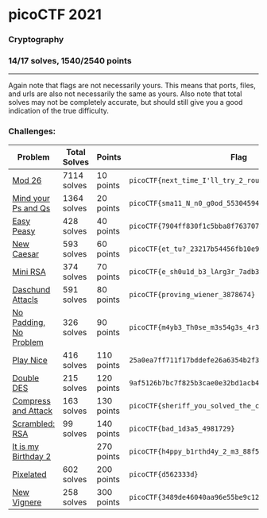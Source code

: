 # picoCTF 2021

### Cryptography
### 14/17 solves, 1540/2540 points
---
Again note that flags are not necessarily yours. This means that ports, files, and urls are also not necessarily the same as yours. Also note that total solves may not be completely accurate, but should still give you a good indication of the true difficulty.

### Challenges:

|Problem |Total Solves|Points|Flag|
|---------|------|------|-------|
|[Mod 26](Mod%2026)|7114 solves|10 points|`picoCTF{next_time_I'll_try_2_rounds_of_rot13_hWqFsgzu}`|
|[Mind your Ps and Qs](Mind%20your%20Ps%20and%20Qs)|1364 solves|20 points|`picoCTF{sma11_N_n0_g0od_55304594}`|
|[Easy Peasy](Easy%20Peasy)|428 solves|40 points|`picoCTF{7904ff830f1c5bba8f763707247ba3e1}`|
|[New Caesar](New%20Caesar)|593 solves|60 points|`picoCTF{et_tu?_23217b54456fb10e908b5e87c6e89156}`|
|[Mini RSA](Mini%20RSA)|374 solves|70 points|`picoCTF{e_sh0u1d_b3_lArg3r_7adb35b1}`|
|[Daschund Attacls](Daschund%20Attacks)|591 solves|80 points|`picoCTF{proving_wiener_3878674}`|
|[No Padding, No Problem](No%20Padding,%20No%20Problem)|326 solves|90 points|`picoCTF{m4yb3_Th0se_m3s54g3s_4r3_difurrent_1772735}`|
|[Play Nice](Play%20Nice)|416 solves|110 points|`25a0ea7ff711f17bddefe26a6354b2f3`|
|[Double DES](Double%20DES)|215 solves|120 points|`9af5126b7bc7f825b3cae0e32bd1acb4`|
|[Compress and Attack](Compress%20and%20Attack)|163 solves|130 points|`picoCTF{sheriff_you_solved_the_crime}`|
|[Scrambled: RSA](Scrambled%20RSA)|99 solves|140 points|`picoCTF{bad_1d3a5_4981729}`|
|[It is my Birthday 2](It%20is%20my%20Birthday%202)||270 points|`picoCTF{h4ppy_b1rthd4y_2_m3_88f5c0dd} `|
|[Pixelated](Pixelated)|602 solves|200 points|`picoCTF{d562333d}`|
|[New Vignere](New%20Vignere)|258 solves|300 points|`picoCTF{3489de46040aa96e55be9c1251172676}`|
